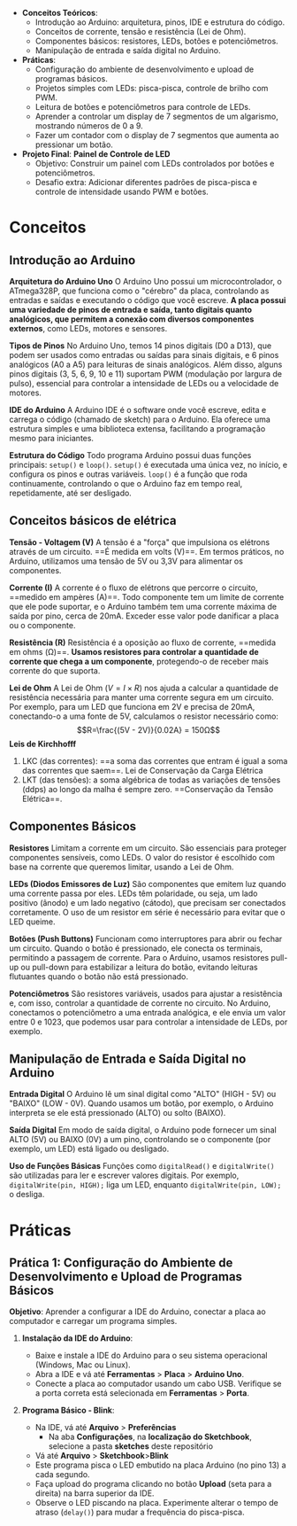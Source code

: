 - **Conceitos Teóricos**:
    - Introdução ao Arduino: arquitetura, pinos, IDE e estrutura do código.
    - Conceitos de corrente, tensão e resistência (Lei de Ohm).
    - Componentes básicos: resistores, LEDs, botões e potenciômetros.
    - Manipulação de entrada e saída digital no Arduino.
- **Práticas**:
    - Configuração do ambiente de desenvolvimento e upload de programas básicos.
    - Projetos simples com LEDs: pisca-pisca, controle de brilho com PWM.
    - Leitura de botões e potenciômetros para controle de LEDs.
	- Aprender a controlar um display de 7 segmentos de um algarismo, mostrando números de 0 a 9.
	- Fazer um contador com o display de 7 segmentos que aumenta ao pressionar um botão.
- **Projeto Final**: **Painel de Controle de LED**
    - Objetivo: Construir um painel com LEDs controlados por botões e potenciômetros.
    - Desafio extra: Adicionar diferentes padrões de pisca-pisca e controle de intensidade usando PWM e botões.


# Conceitos
## Introdução ao Arduino

**Arquitetura do Arduino Uno** 
O Arduino Uno possui um microcontrolador, o ATmega328P, que funciona como o "cérebro" da placa, controlando as entradas e saídas e executando o código que você escreve. **A placa possui uma variedade de pinos de entrada e saída, tanto digitais quanto analógicos, que permitem a conexão com diversos componentes externos**, como LEDs, motores e sensores.

 **Tipos de Pinos**
 No Arduino Uno, temos 14 pinos digitais (D0 a D13), que podem ser usados como entradas ou saídas para sinais digitais, e 6 pinos analógicos (A0 a A5) para leituras de sinais analógicos. Além disso, alguns pinos digitais (3, 5, 6, 9, 10 e 11) suportam PWM (modulação por largura de pulso), essencial para controlar a intensidade de LEDs ou a velocidade de motores.

**IDE do Arduino**
A Arduino IDE é o software onde você escreve, edita e carrega o código (chamado de sketch) para o Arduino. Ela oferece uma estrutura simples e uma biblioteca extensa, facilitando a programação mesmo para iniciantes.

**Estrutura do Código** 
Todo programa Arduino possui duas funções principais: `setup()` e `loop()`. `setup()` é executada uma única vez, no início, e configura os pinos e outras variáveis. `loop()` é a função que roda continuamente, controlando o que o Arduino faz em tempo real, repetidamente, até ser desligado.
## Conceitos básicos de elétrica

**Tensão - Voltagem (V)**
A tensão é a "força" que impulsiona os elétrons através de um circuito. ==É medida em volts (V)==. Em termos práticos, no Arduino, utilizamos uma tensão de 5V ou 3,3V para alimentar os componentes.

**Corrente (I)** 
A corrente é o fluxo de elétrons que percorre o circuito, ==medido em ampères (A)==. Todo componente tem um limite de corrente que ele pode suportar, e o Arduino também tem uma corrente máxima de saída por pino, cerca de 20mA. Exceder esse valor pode danificar a placa ou o componente.

**Resistência (R)**
Resistência é a oposição ao fluxo de corrente, ==medida em ohms (Ω)==. **Usamos resistores para controlar a quantidade de corrente que chega a um componente**, protegendo-o de receber mais corrente do que suporta.

**Lei de Ohm**
A Lei de Ohm ($V = I \times R$) nos ajuda a calcular a quantidade de resistência necessária para manter uma corrente segura em um circuito. Por exemplo, para um LED que funciona em 2V e precisa de 20mA, conectando-o a uma fonte de 5V, calculamos o resistor necessário como:
$$R=\frac{(5V - 2V)}{0.02A} = 150Ω$$
**Leis de Kirchhofff**
1. LKC (das correntes): ==a soma das correntes que entram é igual a soma das correntes que saem==. Lei de Conservação da Carga Elétrica
2. LKT (das tensões): a soma algébrica de todas as variações de tensões (ddps) ao longo da malha é sempre zero. ==Conservação da Tensão Elétrica==.

## Componentes Básicos

**Resistores**
Limitam a corrente em um circuito. São essenciais para proteger componentes sensíveis, como LEDs. O valor do resistor é escolhido com base na corrente que queremos limitar, usando a Lei de Ohm.

**LEDs (Diodos Emissores de Luz)**
São componentes que emitem luz quando uma corrente passa por eles. LEDs têm polaridade, ou seja, um lado positivo (ânodo) e um lado negativo (cátodo), que precisam ser conectados corretamente. O uso de um resistor em série é necessário para evitar que o LED queime.

**Botões (Push Buttons)**
Funcionam como interruptores para abrir ou fechar um circuito. Quando o botão é pressionado, ele conecta os terminais, permitindo a passagem de corrente. Para o Arduino, usamos resistores pull-up ou pull-down para estabilizar a leitura do botão, evitando leituras flutuantes quando o botão não está pressionado.

**Potenciômetros**
São resistores variáveis, usados para ajustar a resistência e, com isso, controlar a quantidade de corrente no circuito. No Arduino, conectamos o potenciômetro a uma entrada analógica, e ele envia um valor entre 0 e 1023, que podemos usar para controlar a intensidade de LEDs, por exemplo.

## Manipulação de Entrada e Saída Digital no Arduino

**Entrada Digital**
O Arduino lê um sinal digital como "ALTO" (HIGH - 5V) ou "BAIXO" (LOW - 0V). Quando usamos um botão, por exemplo, o Arduino interpreta se ele está pressionado (ALTO) ou solto (BAIXO).

**Saída Digital**
Em modo de saída digital, o Arduino pode fornecer um sinal ALTO (5V) ou BAIXO (0V) a um pino, controlando se o componente (por exemplo, um LED) está ligado ou desligado.

**Uso de Funções Básicas**
Funções como `digitalRead()` e `digitalWrite()` são utilizadas para ler e escrever valores digitais. Por exemplo, `digitalWrite(pin, HIGH);` liga um LED, enquanto `digitalWrite(pin, LOW);` o desliga.

# Práticas
## Prática 1: Configuração do Ambiente de Desenvolvimento e Upload de Programas Básicos

**Objetivo**: Aprender a configurar a IDE do Arduino, conectar a placa ao computador e carregar um programa simples.

1. **Instalação da IDE do Arduino**:
    - Baixe e instale a IDE do Arduino para o seu sistema operacional (Windows, Mac ou Linux).
    - Abra a IDE e vá até **Ferramentas** > **Placa** > **Arduino Uno**.
    - Conecte a placa ao computador usando um cabo USB. Verifique se a porta correta está selecionada em **Ferramentas** > **Porta**.

2. **Programa Básico - Blink**:
	- Na IDE, vá até **Arquivo** > **Preferências**
		- Na aba **Configurações**, na **localização do Sketchbook**, selecione a pasta **sketches** deste repositório
	- Vá até **Arquivo** > **Sketchbook**>**Blink**
    - Este programa pisca o LED embutido na placa Arduino (no pino 13) a cada segundo.
    - Faça upload do programa clicando no botão **Upload** (seta para a direita) na barra superior da IDE.
    - Observe o LED piscando na placa. Experimente alterar o tempo de atraso (`delay()`) para mudar a frequência do pisca-pisca.